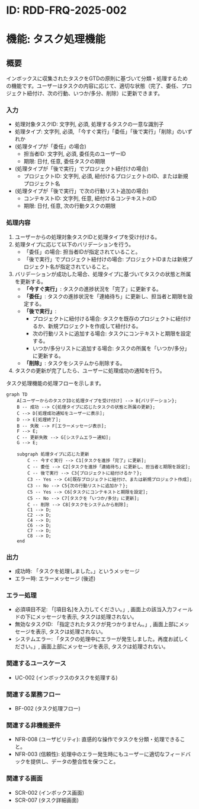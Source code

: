# ID: RDD-FRQ-2025-002

# 機能: タスク処理機能

## 概要

インボックスに収集されたタスクをGTDの原則に基づいて分類・処理するための機能です。ユーザーはタスクの内容に応じて、適切な状態（完了、委任、プロジェクト紐付け、次の行動、いつか/多分、削除）に更新できます。

### 入力

- 処理対象タスクID: 文字列, 必須, 処理するタスクの一意な識別子
- 処理タイプ: 文字列, 必須, 「今すぐ実行」「委任」「後で実行」「削除」のいずれか
- (処理タイプが「委任」の場合)
  - 担当者ID: 文字列, 必須, 委任先のユーザーID
  - 期限: 日付, 任意, 委任タスクの期限
- (処理タイプが「後で実行」でプロジェクト紐付けの場合)
  - プロジェクトID: 文字列, 必須, 紐付けるプロジェクトのID、または新規プロジェクト名
- (処理タイプが「後で実行」で次の行動リスト追加の場合)
  - コンテキストID: 文字列, 任意, 紐付けるコンテキストのID
  - 期限: 日付, 任意, 次の行動タスクの期限

### 処理内容

1. ユーザーからの処理対象タスクIDと処理タイプを受け付ける。
1. 処理タイプに応じて以下のバリデーションを行う。
   - 「委任」の場合: 担当者IDが指定されていること。
   - 「後で実行」でプロジェクト紐付けの場合: プロジェクトIDまたは新規プロジェクト名が指定されていること。
1. バリデーションが成功した場合、処理タイプに基づいてタスクの状態と所属を更新する。
   - **「今すぐ実行」**: タスクの進捗状況を「完了」に更新する。
   - **「委任」**: タスクの進捗状況を「連絡待ち」に更新し、担当者と期限を設定する。
   - **「後で実行」**:
     - プロジェクトに紐付ける場合: タスクを既存のプロジェクトに紐付けるか、新規プロジェクトを作成して紐付ける。
     - 次の行動リストに追加する場合: タスクにコンテキストと期限を設定する。
     - いつか/多分リストに追加する場合: タスクの所属を「いつか/多分」に更新する。
   - **「削除」**: タスクをシステムから削除する。
1. タスクの更新が完了したら、ユーザーに処理成功の通知を行う。

タスク処理機能の処理フローを示します。

```mermaid
graph TD
    A[ユーザーからのタスクIDと処理タイプを受け付け] --> B{バリデーション};
    B -- 成功 --> C{処理タイプに応じたタスクの状態と所属の更新};
    C --> D[処理成功通知をユーザーに表示];
    D --> E[処理終了];
    B -- 失敗 --> F[エラーメッセージ表示];
    F --> E;
    C -- 更新失敗 --> G[システムエラー通知];
    G --> E;

    subgraph 処理タイプに応じた更新
        C -- 今すぐ実行 --> C1[タスクを進捗「完了」に更新];
        C -- 委任 --> C2[タスクを進捗「連絡待ち」に更新し、担当者と期限を設定];
        C -- 後で実行 --> C3{プロジェクトに紐付けるか？};
        C3 -- Yes --> C4[既存プロジェクトに紐付け、または新規プロジェクト作成];
        C3 -- No --> C5{次の行動リストに追加か？};
        C5 -- Yes --> C6[タスクにコンテキストと期限を設定];
        C5 -- No --> C7[タスクを「いつか/多分」に更新];
        C -- 削除 --> C8[タスクをシステムから削除];
        C1 --> D;
        C2 --> D;
        C4 --> D;
        C6 --> D;
        C7 --> D;
        C8 --> D;
    end
```

### 出力

- 成功時: 「タスクを処理しました。」というメッセージ
- エラー時: エラーメッセージ (後述)

### エラー処理

- 必須項目不足: 「[項目名]を入力してください。」, 画面上の該当入力フィールドの下にメッセージを表示, タスクは処理されない。
- 無効なタスクID: 「指定されたタスクが見つかりません。」, 画面上部にメッセージを表示, タスクは処理されない。
- システムエラー: 「タスクの処理中にエラーが発生しました。再度お試しください。」, 画面上部にメッセージを表示, タスクは処理されない。

### 関連するユースケース

- UC-002 (インボックスのタスクを処理する)

### 関連する業務フロー

- BF-002 (タスク処理フロー)

### 関連する非機能要件

- NFR-008 (ユーザビリティ): 直感的な操作でタスクを分類・処理できること。
- NFR-003
  (信頼性): 処理中のエラー発生時にもユーザーに適切なフィードバックを提供し、データの整合性を保つこと。

### 関連する画面

- SCR-002 (インボックス画面)
- SCR-007 (タスク詳細画面)
